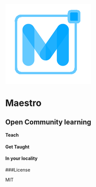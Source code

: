 ![Screenshot](/Maestro/res/drawable-xhdpi/logo.png)

Maestro
=======
Open Community learning
-----------------------

#### Teach
#### Get Taught
#### In your locality

###License

MIT